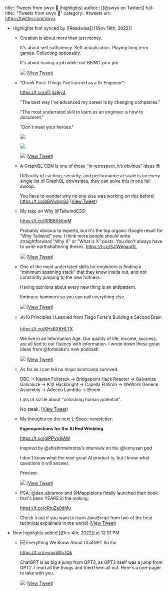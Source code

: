 title:: Tweets from swyx 🗽 (highlights)
author:: [[@swyx on Twitter]]
full-title:: "Tweets from swyx 🗽"
category:: #tweets
url:: https://twitter.com/swyx

- Highlights first synced by [[Readwise]] [[Nov 19th, 2022]]
	- Creation is about more than just money.
	  
	  It's about self sufficiency. Self actualization. Playing long term games. Collecting optionality.
	  
	  It's about having a job while not *BEING* your job. 
	  
	  ![](https://pbs.twimg.com/media/EweSViiUYAAzqmg.png) ([View Tweet](https://twitter.com/swyx/status/1371227950847160322))
	- "Drunk Post: Things I've learned as a Sr Engineer":
	  
	  https://t.co/aTLjlJ8jy4
	  
	  "The best way I've advanced my career is by changing companies."
	  
	  "The most underrated skill to learn as an engineer is how to document."
	  
	  "Don't meet your heroes." 
	  
	  ![](https://pbs.twimg.com/media/E2q0uDHUUAICEjA.png) 
	  
	  ![](https://pbs.twimg.com/media/E2q0uDHUUAQ0d2a.png) 
	  
	  ![](https://pbs.twimg.com/media/E2q0bC8UYAABK34.png) ([View Tweet](https://twitter.com/swyx/status/1400229742360494080))
	- A GraphQL CDN is one of those “in retrospect, it’s obvious” ideas 😍
	  
	  Difficulty of caching, security, and performance at scale is on every single list of GraphQL downsides, they can solve this in one fell swoop..
	  
	  You have to wonder why no one else was working on this before! https://t.co/bBA1vlqv83 ([View Tweet](https://twitter.com/swyx/status/1405520218194075648))
	- My take on Why @TailwindCSS:
	  
	  https://t.co/Rj1B6Xk5mM
	  
	  Probably obvious to experts, but it's the top organic Google result for "Why Tailwind" now. I think more people should write straightforward "Why X" or "What is X" posts. You don't always have to write earthshattering theses. https://t.co/SJjWpgauGL 
	  
	  ![](https://pbs.twimg.com/media/E8TYd0OVoAAFsrc.jpg) ([View Tweet](https://twitter.com/swyx/status/1424502535411224581))
	- One of the most underrated skills for engineers is finding a “minimum spanning stack” that they know inside out, and not constantly jumping to the new hotness.
	  
	  Having opinions about every new thing is an antipattern.
	  
	  Embrace hammers so you can nail everything else. 
	  
	  ![](https://pbs.twimg.com/media/FJopJztaQAAxqTJ.jpg) ([View Tweet](https://twitter.com/swyx/status/1484544280819810306))
	- ✍️10 Principles I Learned from Tiago Forte's Building a Second Brain
	  
	  https://t.co/KHsBXKHLTX
	  
	  We live in an Information Age. Our quality of life, income, success, are all tied to our fluency with information. I wrote down these great ideas from @fortelabs's new podcast! 
	  
	  ![](https://pbs.twimg.com/media/EUghN_XUEAAe2Fp.png) ([View Tweet](https://twitter.com/swyx/status/1245281982797373441))
	- As far as I can tell no major bootcamp survived.
	  
	  DBC -> Kaplan
	  Fullstack -> Bridgepoint
	  Hack Reactor -> Galvanize
	  Galvanize -> K12
	  Hackbright -> Capella
	  Flatiron -> WeWork
	  General Assembly -> Adecco
	  Lambda -> Bloom
	  
	  Lots of sizzle about "unlocking human potential".
	  
	  No steak. ([View Tweet](https://twitter.com/swyx/status/1542659132259414016))
	- My thoughts on the next L-Space newsletter:
	  
	  **Eigenquestions for the AI Red Wedding**
	  
	  https://t.co/gIPPVo9iAW
	  
	  Inspired by @shishirmehrotra's interview on the @lennysan pod
	  
	  I don't know what the next great AI product *is*, but I know what questions it will answer.
	  
	  Preview: 
	  
	  ![](https://pbs.twimg.com/media/FdjFvppXkAADHVP.jpg) ([View Tweet](https://twitter.com/swyx/status/1574225723216257024))
	- PSA: @dan_abramov and @Mappletons finally launched their book that's been YEARS in the making: 
	  
	  https://t.co/cRtuZa0dMu
	  
	  Check it out if you want to learn JavaScript from two of the best technical explainers in the world! ([View Tweet](https://twitter.com/swyx/status/1415860791610286080))
- New highlights added [[Dec 4th, 2022]] at 12:01 PM
	- 🆕 Everything We Know About ChatGPT So Far
	  
	  https://t.co/vymiqW5TQk
	  
	  ChatGPT is as big a jump from GPT3, as GPT3 itself was a jump from GPT2. I read all the things and tried them all out. Here's a one-pager to take with you. 
	  
	  ![](https://pbs.twimg.com/media/FjF17hTagAEAYt2.jpg) ([View Tweet](https://twitter.com/swyx/status/1599189032529178624))